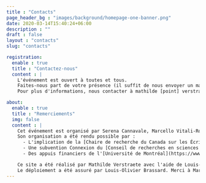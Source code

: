 ```yaml
---
title : "Contacts"
page_header_bg : "images/background/homepage-one-banner.png"
date: 2020-03-14T15:40:24+06:00
description : ""
draft : false
layout : "contacts"
slug: "contacts"

registration:
  enable : true
  title : "Contactez-nous"
  content : |
    L'événement est ouvert à toutes et tous.  
    Faites-nous part de votre présence (il suffit de nous envoyer un mail) ! C'est recommandé pour les conférences, obligatoire pour les ateliers.      
    Pour plus d'informations, nous contacter à mathilde [point] verstraete [arobase] umontreal [point] ca.

about:
  enable : true
  title : "Remerciements"
  img: false
  content : | 
    Cet événement est organisé par Serena Cannavale, Marcello Vitali-Rosati, Elsa Bouchard & Mathilde Verstraete. 
    Son organisation a été rendu possible par : 
      - L'implication de la [Chaire de recherche du Canada sur les Écritures Numériques](https://www.ecrituresnumeriques.ca/fr/) (Université de Montréal) et du [Dipartimento Studi Umanistici](https://www.studiumanistici.unina.it/) (Université degli Studi di Napoli Federico II) ; 
      - Une subvention Connexion du [Conseil de recherches en sciences humaines (Canada)](https://www.sshrc-crsh.gc.ca/home-accueil-fra.aspx) ; 
      - Des appuis financiers de l'[Université de Montréal](https://www.umontreal.ca/), de la [FAS](https://fas.umontreal.ca/accueil/) (Faculté des Arts et des Sciences), du [CRIHN (Centre de recherche interuniversitaire sur les humanités numériques)](https://www.crihn.org/), du [GREN (Groupe de recherche sur les éditions critiques en contexte numérique)](https://gren.openum.ca/), du projet *Epigraphic Poetry in Ancient Campania* (PRIN PNRR 2022 -- Epigraphic Poetry in Ancient Campania -- COD. MUR P2022SFXHC), du projet *Reti* (PRIN 2022 -- RETI Rendering Texts and Images. Digital Scholarly Editions with Edition Visualization Technology -- P.I. Maria Cristina Rossi) et du *Ciclo di Seminari Ecdotica e interpretazione dei classici latini e greci: problemi di metodo in prospettiva interdisciplinare*. 

    Ce site a été réalisé par Mathilde Verstraete avec l'aide de Louis-Olivier Brassard, Roch Delannay & Margot Mellet, à partir d'un thème conçu par [Themefisher](https://themefisher.com/), développé par [Gethugothemes](https://gethugothemes.com/).  
    Le déploiement a été assuré par Louis-Olivier Brassard. Merci à Margot Mellet, Giulia Ferretti et Serena Cannavale pour leurs précieuses traductions et relectures, à Émile Caron et Yann Audin pour les visuels.
---
```

